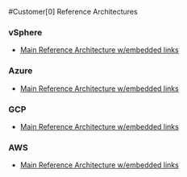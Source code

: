 #Customer[0] Reference Architectures

### vSphere

- [Main Reference Architecture w/embedded links](https://github.com/pivotal-cf/landingpage/blob/master/vsphere/refarch-main.md)

### Azure

- [Main Reference Architecture w/embedded links](https://github.com/pivotal-cf/landingpage/blob/master/azure/refarch-main.md)

### GCP

- [Main Reference Architecture w/embedded links](https://github.com/pivotal-cf/landingpage/blob/master/gcp/refarch-main.md)

### AWS

- [Main Reference Architecture w/embedded links](https://github.com/pivotal-cf/landingpage/blob/master/aws/refarch-main.md)
